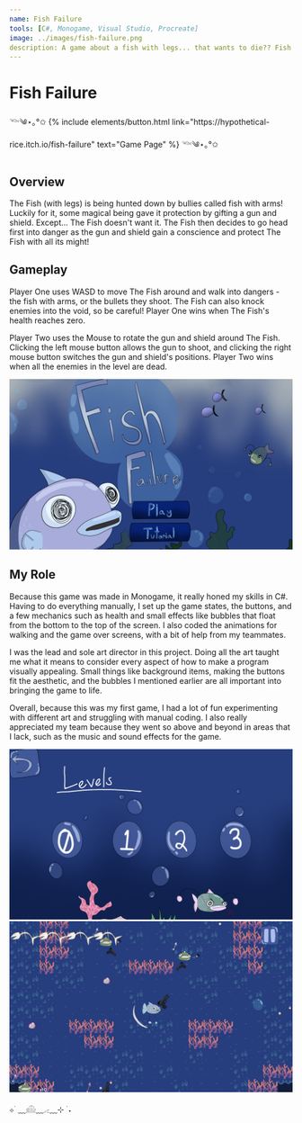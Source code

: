 ```yaml
---
name: Fish Failure
tools: [C#, Monogame, Visual Studio, Procreate]
image: ../images/fish-failure.png
description: A game about a fish with legs... that wants to die?? Fish Failure is a competitive 2D two player game. 
---
```


# Fish Failure

<p class="text-center">𓆝༄⋆｡°✩
{% include elements/button.html link="https://hypothetical-rice.itch.io/fish-failure" text="Game Page" %}
𓆝༄⋆｡°✩</p>

## Overview

The Fish (with legs) is being hunted down by bullies called fish with arms! Luckily for it, some magical being gave it protection by gifting a gun and shield. Except... The Fish doesn't want it. The Fish then decides to go head first into danger as the gun and shield gain a conscience and protect The Fish with all its might!


## Gameplay

Player One uses WASD to move The Fish around and walk into dangers - the fish with arms, or the bullets they shoot. The Fish can also knock enemies into the void, so be careful! Player One wins when The Fish's health reaches zero.

Player Two uses the Mouse to rotate the gun and shield around The Fish. Clicking the left mouse button allows the gun to shoot, and clicking the right mouse button switches the gun and shield's positions. Player Two wins when all the enemies in the level are dead.

![preview](../images/fish-failure-title.png)

## My Role

Because this game was made in Monogame, it really honed my skills in C#. Having to do everything manually, I set up the game states, the buttons, and a few mechanics such as health and small effects like bubbles that float from the bottom to the top of the screen. I also coded the animations for walking and the game over screens, with a bit of help from my teammates.

I was the lead and sole art director in this project. Doing all the art taught me what it means to consider every aspect of how to make a program visually appealing. Small things like background items, making the buttons fit the aesthetic, and the bubbles I mentioned earlier are all important into bringing the game to life.

Overall, because this was my first game, I had a lot of fun experimenting with different art and struggling with manual coding. I also really appreciated my team because they went so above and beyond in areas that I lack, such as the music and sound effects for the game.


![preview](../images/fish-failure-levels.png)
![search](../images/fish-failure-gameplay.png)

<p class="text-center">⊹ ࣪ ﹏𓊝﹏𓂁﹏⊹ ࣪ ˖</p>
